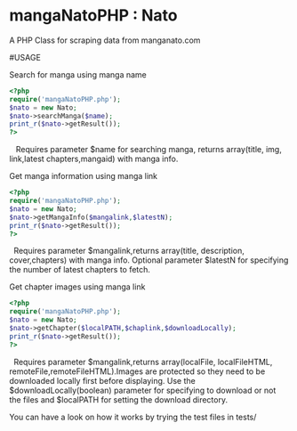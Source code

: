 # mangaNatoPHP : Nato

A PHP Class for scraping data from manganato.com



#USAGE&nbsp;&nbsp;

Search for manga using manga name&nbsp;
```php
<?php
require('mangaNatoPHP.php');
$nato = new Nato;
$nato->searchManga($name);
print_r($nato->getResult());
?>
```
&nbsp;&nbsp;
Requires parameter $name for searching manga, returns array(title, img, link,latest chapters,mangaid)  with manga  info.
&nbsp;&nbsp;

Get manga information using manga link&nbsp;
```php
<?php
require('mangaNatoPHP.php');
$nato = new Nato;
$nato->getMangaInfo($mangalink,$latestN);
print_r($nato->getResult());
?>
```
&nbsp;
Requires parameter $mangalink,returns array(title, description, cover,chapters)  with manga  info.
Optional parameter $latestN for specifying the number of latest chapters to fetch.
&nbsp;&nbsp;

Get chapter images using manga link&nbsp;
```php
<?php
require('mangaNatoPHP.php');
$nato = new Nato;
$nato->getChapter($localPATH,$chaplink,$downloadLocally);
print_r($nato->getResult());
?>
```
&nbsp;
Requires parameter $mangalink,returns array(localFile, localFileHTML, remoteFile,remoteFileHTML).Images are protected so they need to be downloaded locally first before displaying. Use the $downloadLocally(boolean) parameter for specifying to download or not the files and $localPATH for setting the download directory.
&nbsp;&nbsp;
&nbsp;&nbsp;

You can have a look on how it works by trying the test files in tests/
